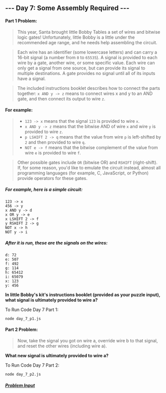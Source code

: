 ## --- Day 7: Some Assembly Required ---

#### Part 1 Problem:

> This year, Santa brought little Bobby Tables a set of wires and bitwise logic gates! Unfortunately, little Bobby is a little under the recommended age range, and he needs help assembling the circuit.

> Each wire has an identifier (some lowercase letters) and can carry a 16-bit signal (a number from `0` to `65535`). A signal is provided to each wire by a gate, another wire, or some specific value. Each wire can only get a signal from one source, but can provide its signal to multiple destinations. A gate provides no signal until all of its inputs have a signal.

> The included instructions booklet describes how to connect the parts together: `x AND y -> z` means to connect wires x and y to an AND gate, and then connect its output to wire `z`.

#### For example:

> - `123 -> x` means that the signal `123` is provided to wire `x`.
> - `x AND y -> z` means that the bitwise AND of wire `x` and wire `y` is provided to wire `z`.
> - `p LSHIFT 2 -> q` means that the value from wire `p` is left-shifted by `2` and then provided to wire `q`.
> - `NOT e -> f` means that the bitwise complement of the value from wire `e` is provided to wire `f`.

> Other possible gates include `OR` (bitwise OR) and `RSHIFT` (right-shift). If, for some reason, you'd like to emulate the circuit instead, almost all programming languages (for example, C, JavaScript, or Python) provide operators for these gates.

##### For example, here is a simple circuit:
```
123 -> x
456 -> y
x AND y -> d
x OR y -> e
x LSHIFT 2 -> f
y RSHIFT 2 -> g
NOT x -> h
NOT y -> i
```
##### After it is run, these are the signals on the wires:
```
d: 72
e: 507
f: 492
g: 114
h: 65412
i: 65079
x: 123
y: 456
```

**In little Bobby's kit's instructions booklet (provided as your puzzle input), what signal is ultimately provided to wire a?**

To Run Code Day 7 Part 1:
```
node day_7_p1.js
```

#### Part 2 Problem:
> Now, take the signal you got on wire a, override wire b to that signal, and reset the other wires (including wire a).

**What new signal is ultimately provided to wire a?**

To Run Code Day 7 Part 2:
```
node day_7_p2.js
```

##### [Problem Input](./sample_input.txt)
